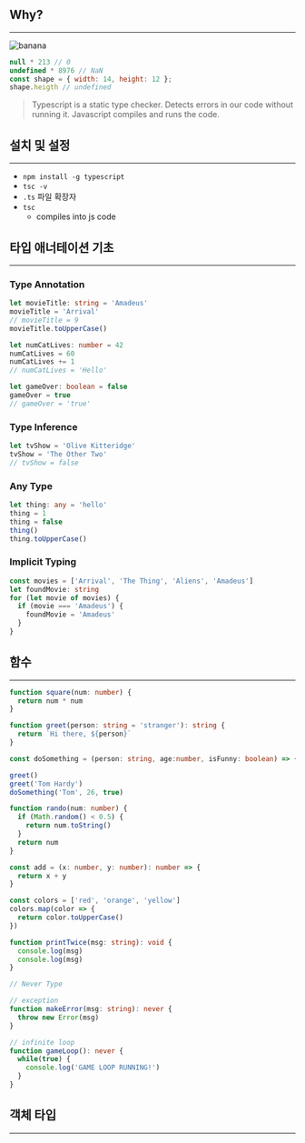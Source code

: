 ## Why?

---

![banana](https://user-images.githubusercontent.com/86648892/231346435-4d569727-b3c3-4632-96bb-5c471c442697.png)

```js
null * 213 // 0
undefined * 8976 // NaN
const shape = { width: 14, height: 12 };
shape.heigth // undefined
```

> Typescript is a static type checker. Detects errors in our code without running it. Javascript compiles and runs the code.

## 설치 및 설정

---

- `npm install -g typescript`
- `tsc -v`
- `.ts` 파일 확장자
- `tsc`
  - compiles into js code

## 타입 애너테이션 기초

---

### Type Annotation

```ts
let movieTitle: string = 'Amadeus'
movieTitle = 'Arrival'
// movieTitle = 9
movieTitle.toUpperCase()

let numCatLives: number = 42
numCatLives = 60
numCatLives += 1
// numCatLives = 'Hello'

let gameOver: boolean = false
gameOver = true
// gameOver = 'true'
```

### Type Inference

```ts
let tvShow = 'Olive Kitteridge'
tvShow = 'The Other Two'
// tvShow = false
```

### Any Type

```ts
let thing: any = 'hello'
thing = 1
thing = false
thing()
thing.toUpperCase()
```

### Implicit Typing

```ts
const movies = ['Arrival', 'The Thing', 'Aliens', 'Amadeus']
let foundMovie: string
for (let movie of movies) {
  if (movie === 'Amadeus') {
    foundMovie = 'Amadeus'
  }
}
```

## 함수

---

```ts
function square(num: number) {
  return num * num
}

function greet(person: string = 'stranger'): string {
  return `Hi there, ${person}`
}

const doSomething = (person: string, age:number, isFunny: boolean) => {}

greet()
greet('Tom Hardy')
doSomething('Tom', 26, true)

function rando(num: number) {
  if (Math.random() < 0.5) {
    return num.toString()
  }
  return num
}

const add = (x: number, y: number): number => {
  return x + y
}

const colors = ['red', 'orange', 'yellow']
colors.map(color => {
  return color.toUpperCase()
})

function printTwice(msg: string): void {
  console.log(msg)
  console.log(msg)
}

// Never Type

// exception
function makeError(msg: string): never {
  throw new Error(msg)
}

// infinite loop
function gameLoop(): never {
  while(true) {
    console.log('GAME LOOP RUNNING!')
  }
}
```

## 객체 타입

---

